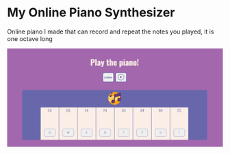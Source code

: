 <h1>My Online Piano Synthesizer</h1>

<p>Online piano I made that can record and repeat the notes you played, it is one octave long</p>

<img src="imgs/mypiano.png">